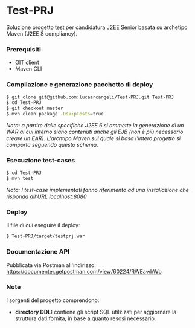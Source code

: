 # Test-PRJ

Soluzione progetto test per candidatura J2EE Senior basata su archetipo Maven (J2EE 8 compliancy).

### Prerequisiti
* GIT client
* Maven CLI

### Compilazione e generazione pacchetto di deploy

```sh
$ git clone git@github.com:lucaarcangeli/Test-PRJ.git Test-PRJ
$ cd Test-PRJ
$ git checkout master
$ mvn clean package -DskipTests=true
```
_Nota: a partire dalle specifiche J2EE 6 si ammette la generazione di un WAR al cui interno siano contenuti anche gli EJB (non è più necessario creare un EAR). L'archtipo Maven sul quale si basa l'intero progetto si comporta seguendo questo schema._

### Esecuzione test-cases

```sh
$ cd Test-PRJ
$ mvn test
```

_Nota: I test-case implementati fanno riferimento ad una installazione che risponda all'URL localhost:8080_

### Deploy
Il file di cui eseguire il deploy:

```sh
$ Test-PRJ/target/testprj.war
```

### Documentazione API
Pubblicata via Postman all'indirizzo: https://documenter.getpostman.com/view/60224/RWEawhWb

### Note
I sorgenti del progetto comprendono:
* **directory DDL:** contiene gli script SQL utilzizati per aggiornare la struttura dati fornita, in base a quanto resosi necessario.